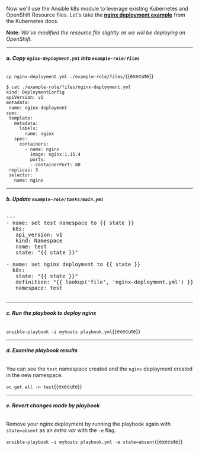 Now we'll use the Ansible k8s module to leverage existing Kubernetes and OpenShift Resource files. Let's take the **[nginx deployment example](https://kubernetes.io/docs/concepts/workloads/controllers/deployment/#creating-a-deployment)**
 from the Kubernetes docs.  

 **Note**: *We've modified the resource file slightly as we will be deploying
  on OpenShift.*

---

 ###### **a. Copy `nginx-deployment.yml` into `example-role/files`**

 `cp nginx-deployment.yml ./example-role/files/`{{execute}}

 ```
 $ cat ./example-role/files/nginx-deployment.yml
 kind: DeploymentConfig
apiVersion: v1
metadata:
  name: nginx-deployment
spec:
  template:
    metadata:
      labels:
        name: nginx
    spec:
      containers:
        - name: nginx
          image: nginx:1.15.4
          ports:
          - containerPort: 80
  replicas: 3
  selector:
    name: nginx
 ```
---


 ###### **b. Update `example-role/tasks/main.yml`**

 <pre class="file"
  data-filename="/root/tutorial/example-role/tasks/main.yml"
   data-target="replace">
---
- name: set test namespace to {{ state }}
  k8s:
   api_version: v1
   kind: Namespace
   name: test
   state: "{{ state }}"

- name: set nginx deployment to {{ state }}
  k8s:
   state: "{{ state }}"
   definition: "{{ lookup('file', 'nginx-deployment.yml') }}"
   namespace: test
 </pre>

---

###### **c. Run the playbook to deploy nginx**

 `ansible-playbook -i myhosts playbook.yml`{{execute}}

---

###### **d. Examine playbook results**
You can see the `test` namespace created and the `nginx` deployment created in the new namespace.

`oc get all -n test`{{execute}}

---
###### **e. Revert changes made by playbook**

Remove your nginx deployment by running the playbook again with `state=absent` as an *extra var* with the `-e` flag.

`ansible-playbook -i myhosts playbook.yml -e state=absent`{{execute}}
